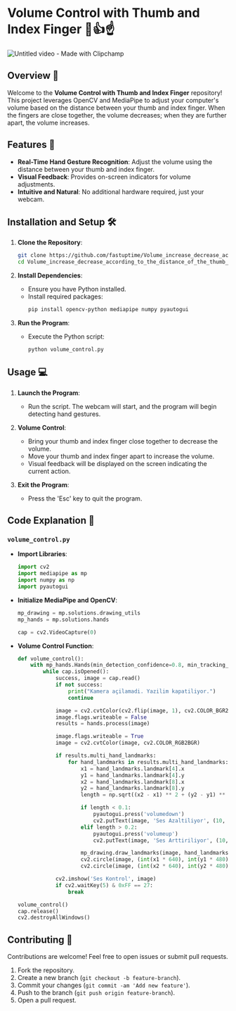 # Volume Control with Thumb and Index Finger 📶👍☝️

![Untitled video - Made with Clipchamp](https://github.com/fastuptime/Volume_increase_decrease_according_to_the_distance_of_the_thumb_and_index_finger/assets/63351166/78226809-5439-4adb-938e-898521bb3600)

## Overview 🌟

Welcome to the **Volume Control with Thumb and Index Finger** repository! This project leverages OpenCV and MediaPipe to adjust your computer's volume based on the distance between your thumb and index finger. When the fingers are close together, the volume decreases; when they are further apart, the volume increases.

## Features 🚀

- **Real-Time Hand Gesture Recognition**: Adjust the volume using the distance between your thumb and index finger.
- **Visual Feedback**: Provides on-screen indicators for volume adjustments.
- **Intuitive and Natural**: No additional hardware required, just your webcam.

## Installation and Setup 🛠️

1. **Clone the Repository**:
   ```sh
   git clone https://github.com/fastuptime/Volume_increase_decrease_according_to_the_distance_of_the_thumb_and_index_finger.git
   cd Volume_increase_decrease_according_to_the_distance_of_the_thumb_and_index_finger
   ```

2. **Install Dependencies**:
   - Ensure you have Python installed.
   - Install required packages:
     ```sh
     pip install opencv-python mediapipe numpy pyautogui
     ```

3. **Run the Program**:
   - Execute the Python script:
     ```sh
     python volume_control.py
     ```

## Usage 💻

1. **Launch the Program**:
   - Run the script. The webcam will start, and the program will begin detecting hand gestures.

2. **Volume Control**:
   - Bring your thumb and index finger close together to decrease the volume.
   - Move your thumb and index finger apart to increase the volume.
   - Visual feedback will be displayed on the screen indicating the current action.

3. **Exit the Program**:
   - Press the 'Esc' key to quit the program.

## Code Explanation 📝

### `volume_control.py`

- **Import Libraries**:
  ```python
  import cv2
  import mediapipe as mp
  import numpy as np
  import pyautogui
  ```

- **Initialize MediaPipe and OpenCV**:
  ```python
  mp_drawing = mp.solutions.drawing_utils
  mp_hands = mp.solutions.hands

  cap = cv2.VideoCapture(0)
  ```

- **Volume Control Function**:
  ```python
  def volume_control():
      with mp_hands.Hands(min_detection_confidence=0.8, min_tracking_confidence=0.5) as hands:
          while cap.isOpened():
              success, image = cap.read()
              if not success:
                  print("Kamera açilamadi. Yazilim kapatiliyor.")
                  continue

              image = cv2.cvtColor(cv2.flip(image, 1), cv2.COLOR_BGR2RGB)
              image.flags.writeable = False
              results = hands.process(image)

              image.flags.writeable = True
              image = cv2.cvtColor(image, cv2.COLOR_RGB2BGR)

              if results.multi_hand_landmarks:
                  for hand_landmarks in results.multi_hand_landmarks:
                      x1 = hand_landmarks.landmark[4].x
                      y1 = hand_landmarks.landmark[4].y
                      x2 = hand_landmarks.landmark[8].x
                      y2 = hand_landmarks.landmark[8].y
                      length = np.sqrt((x2 - x1) ** 2 + (y2 - y1) ** 2)

                      if length < 0.1:
                          pyautogui.press('volumedown')
                          cv2.putText(image, 'Ses Azaltiliyor', (10, 30), cv2.FONT_HERSHEY_SIMPLEX, 1, (0, 255, 0), 2, cv2.LINE_AA)
                      elif length > 0.2:
                          pyautogui.press('volumeup')
                          cv2.putText(image, 'Ses Arttiriliyor', (10, 30), cv2.FONT_HERSHEY_SIMPLEX, 1, (0, 255, 0), 2, cv2.LINE_AA)

                      mp_drawing.draw_landmarks(image, hand_landmarks, mp_hands.HAND_CONNECTIONS)
                      cv2.circle(image, (int(x1 * 640), int(y1 * 480)), 5, (255, 0, 0), cv2.FILLED)
                      cv2.circle(image, (int(x2 * 640), int(y2 * 480)), 5, (255, 0, 0), cv2.FILLED)

              cv2.imshow('Ses Kontrol', image)
              if cv2.waitKey(5) & 0xFF == 27:
                  break

  volume_control()
  cap.release()
  cv2.destroyAllWindows()
  ```

## Contributing 🤝

Contributions are welcome! Feel free to open issues or submit pull requests.

1. Fork the repository.
2. Create a new branch (`git checkout -b feature-branch`).
3. Commit your changes (`git commit -am 'Add new feature'`).
4. Push to the branch (`git push origin feature-branch`).
5. Open a pull request.
